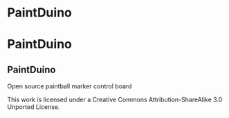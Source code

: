 PaintDuino
========
# PaintDuino
## PaintDuino


Open source paintball marker control board

This work is licensed under a Creative Commons Attribution-ShareAlike 3.0 Unported License.
